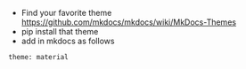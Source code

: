 

- Find your favorite theme https://github.com/mkdocs/mkdocs/wiki/MkDocs-Themes
- pip install that theme
- add in mkdocs as follows 

```
theme: material
```



